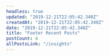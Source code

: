 ```yaml
---
headless: true
updated: "2019-12-21T22:05:42.340Z"
createdAt: "2019-12-21T22:05:42.340Z"
date: "2019-12-21T22:05:42.340Z"
title: "Footer Recent Posts"
postCount: 4
allPostsLink: "/insights"
---
```

